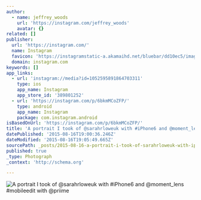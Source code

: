```yaml
---
author:
  - name: jeffrey_woods
    url: 'https://instagram.com/jeffrey_woods'
    avatar: {}
related: []
publisher:
  url: 'https://instagram.com/'
  name: Instagram
  favicon: 'https://instagramstatic-a.akamaihd.net/bluebar/dd10ec5/images/ico/favicon.ico'
  domain: instagram.com
keywords: []
app_links:
  - url: 'instagram://media?id=1052595891864703311'
    type: ios
    app_name: Instagram
    app_store_id: '389801252'
  - url: 'https://instagram.com/p/6bkmMCoZFP/'
    type: android
    app_name: Instagram
    package: com.instagram.android
isBasedOnUrl: 'https://instagram.com/p/6bkmMCoZFP/'
title: 'A portrait I took of @sarahrloweuk with #iPhone6 and @moment_lens #mobileedit with @priime'
datePublished: '2015-08-16T19:00:36.246Z'
dateModified: '2015-08-16T19:05:49.665Z'
sourcePath: _posts/2015-08-16-a-portrait-i-took-of-sarahrloweuk-with-iphone6-and-moment.md
published: true
_type: Photograph
_context: 'http://schema.org'

---
```

![A portrait I took of &commat;sarahrloweuk with &num;iPhone6 and &commat;moment&lowbar;lens &num;mobileedit with &commat;priime](https://igcdn-photos-c-a.akamaihd.net/hphotos-ak-xaf1/t51.2885-15/11856622_757416891050570_831527902_n.jpg)